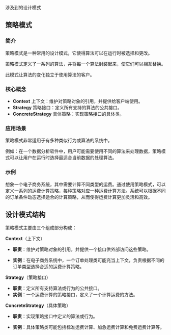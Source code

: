 涉及到的设计模式

## 策略模式

### 简介

策略模式是一种常用的设计模式，它使得算法可以在运行时被选择和更改。

策略模式定义了一系列的算法，并将每一个算法封装起来，使它们可以相互替换。

此模式让算法的变化独立于使用算法的客户。

### 核心概念

- **Context** 上下文：维护对策略对象的引用，并提供给客户端使用。
- **Strategy** 策略接口：定义所有支持的算法的公共接口。
- **ConcreteStrategy** 具体策略：实现策略接口的具体类。

### 应用场景

策略模式非常适用于有多种类似行为或算法的系统中。

例如：在一个数据分析软件中，用户可能需要使用不同的算法来处理数据，策略模式可以让用户在运行时选择最适合当前数据的处理算法。

### 示例

想象一个电子商务系统，其中需要计算不同类型的运费。通过使用策略模式，可以定义一系列的运费计算策略，每种策略对应一种运费计算方法。系统可以根据不同的订单条件动态选择适合的计算策略，从而使得运费计算更加灵活和高效。

## 设计模式结构

策略模式主要由三个组成部分构成：

**Context**（上下文）

- **职责**：维护对策略对象的引用，并提供一个接口供外部访问这些策略。

- **实例**：在电子商务系统中，一个订单处理类可能充当上下文，负责根据不同的订单类型选择合适的运费计算策略。

**Strategy**（策略接口）

- **职责**：定义所有支持算法或行为的公共接口。
- **实例**：一个运费计算的策略接口，定义了一个计算运费的方法。

**ConcreteStrategy**（具体策略）

- **职责**：实现策略接口中定义的算法或行为。

- **实例**：具体策略类可能包括标准运费计算、加急运费计算和免费运费计算等。
